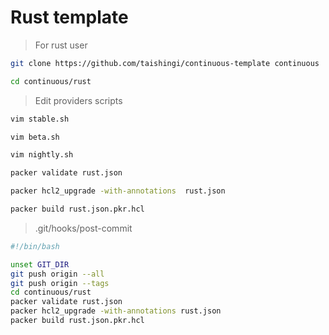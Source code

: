 # Rust template

> For rust user

```bash
git clone https://github.com/taishingi/continuous-template continuous
```

```bash
cd continuous/rust 
```

> Edit providers scripts

```bash
vim stable.sh
```

```bash
vim beta.sh
```

```bash
vim nightly.sh 
```

```bash
packer validate rust.json 
```

```bash
packer hcl2_upgrade -with-annotations  rust.json 
```

```bash
packer build rust.json.pkr.hcl
```

> .git/hooks/post-commit

```bash
#!/bin/bash

unset GIT_DIR
git push origin --all
git push origin --tags
cd continuous/rust
packer validate rust.json
packer hcl2_upgrade -with-annotations rust.json
packer build rust.json.pkr.hcl
```

